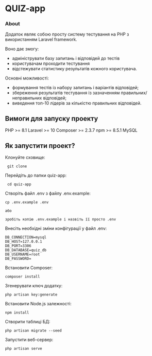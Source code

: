 # QUIZ-app

### About

Додаток являє собою просту систему тестування на PHP з використанням Laravel framework.

Воно дає змогу:

- адмініструвати базу запитань і відповідей до тестів
- користувачам проходити тестування
- відстежувати статистику результатів кожного користувача.

Основні можливості:

- формування тестів із набору запитань і варіантів відповідей;
- збереження результатів тестування із зазначенням правильних/неправильних відповідей;
- виведення топ-10 лідерів за кількістю правильних відповідей.

## Вимоги для запуску проекту

PHP >= 8.1
Laravel >= 10
Composer >= 2.3.7
npm >= 8.5.1
MySQL

## Як запустити проект?

Клонуйте сховище:

	 git clone 
 
Перейдіть до папки quiz-app:

 	 cd quiz-app

Створіть файл .env з файлу .env.example:

	cp .env.example .env
	
	або

	зробіть копію .env.example і назвіть її просто .env

Внесіть необхідні зміни конфігурації у файл .env:

	DB_CONNECTION=mysql
    DB_HOST=127.0.0.1
    DB_PORT=3306
    DB_DATABASE=quiz_db
    DB_USERNAME=root
    DB_PASSWORD=

Встановити Composer:

	composer install
	
Згенерувати ключ додатку:

	php artisan key:generate
	
Встановити Node.js залежності:

	npm install

Створити таблиці БД:

	php artisan migrate --seed

Запустити веб-сервер:

	php artisan serve

